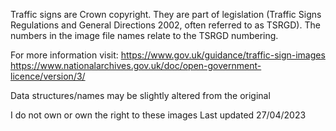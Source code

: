 Traffic signs are Crown copyright. They are part of legislation (Traffic Signs Regulations and General Directions 2002, often referred to as TSRGD). The numbers in the image file names relate to the TSRGD numbering.

For more information visit:
https://www.gov.uk/guidance/traffic-sign-images
https://www.nationalarchives.gov.uk/doc/open-government-licence/version/3/

Data structures/names may be slightly altered from the original

I do not own or own the right to these images
Last updated 27/04/2023
